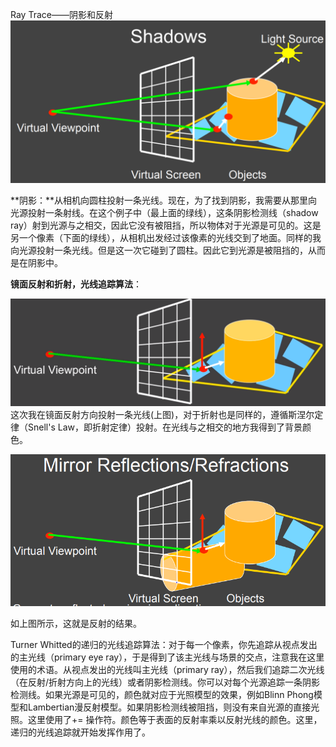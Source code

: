 Ray Trace——阴影和反射![](/Computer_Graphics/images/44.PNG)

**阴影：**从相机向圆柱投射一条光线。现在，为了找到阴影，我需要从那里向光源投射一条射线。在这个例子中（最上面的绿线），这条阴影检测线（shadow ray）射到光源与之相交，因此它没有被阻挡，所以物体对于光源是可见的。这是另一个像素（下面的绿线），从相机出发经过该像素的光线交到了地面。同样的我向光源投射一条光线。但是这一次它碰到了圆柱。因此它到光源是被阻挡的，从而是在阴影中。

**镜面反射和折射，光线追踪算法**：

![](/Computer_Graphics/images/46.PNG)这次我在镜面反射方向投射一条光线\(上图\)，对于折射也是同样的，遵循斯涅尔定律（Snell's Law，即折射定律）投射。在光线与之相交的地方我得到了背景颜色。

![](/assets/45.PNG)

如上图所示，这就是反射的结果。

Turner Whitted的递归的光线追踪算法：对于每一个像素，你先追踪从视点发出的主光线（primary eye ray），于是得到了该主光线与场景的交点，注意我在这里使用的术语。从视点发出的光线叫主光线（primary ray），然后我们追踪二次光线（在反射/折射方向上的光线）或者阴影检测线。你可以对每个光源追踪一条阴影检测线。如果光源是可见的，颜色就对应于光照模型的效果，例如Blinn Phong模型和Lambertian漫反射模型。如果阴影检测线被阻挡，则没有来自光源的直接光照。这里使用了+= 操作符。颜色等于表面的反射率乘以反射光线的颜色。这里，递归的光线追踪就开始发挥作用了。



